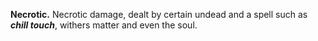  **Necrotic.** Necrotic damage, dealt by certain undead and a spell such as **_chill touch_**, withers matter and even the soul.